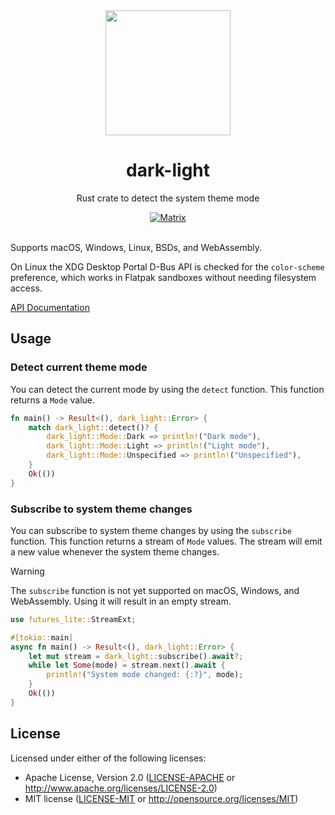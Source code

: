 <div align="center">
    <img src="resources/icon/icon.svg" width="200"/>
    <h1>dark-light</h1>
    <p>Rust crate to detect the system theme mode</p>
    <a href="https://matrix.to/#/#dark-light:matrix.org"><img alt="Matrix" src="https://img.shields.io/matrix/dark-light%3Amatrix.org?style=for-the-badge"></a>
    <br>
    <br>
</div>

Supports macOS, Windows, Linux, BSDs, and WebAssembly. 

On Linux the XDG Desktop Portal D-Bus API is checked for the `color-scheme` preference, which works in Flatpak sandboxes without needing filesystem access.

[API Documentation](https://docs.rs/dark-light/)

## Usage

### Detect current theme mode
You can detect the current mode by using the `detect` function. This function returns a `Mode` value.
```rust
fn main() -> Result<(), dark_light::Error> {
    match dark_light::detect()? {
        dark_light::Mode::Dark => println!("Dark mode"),
        dark_light::Mode::Light => println!("Light mode"),
        dark_light::Mode::Unspecified => println!("Unspecified"),
    }
    Ok(())
}
```

### Subscribe to system theme changes
You can subscribe to system theme changes by using the `subscribe` function. This function returns a stream of `Mode` values. The stream will emit a new value whenever the system theme changes.

> [!WARNING]
> The `subscribe` function is not yet supported on macOS, Windows, and WebAssembly.
> Using it will result in an empty stream.

```rust
use futures_lite::StreamExt;

#[tokio::main]
async fn main() -> Result<(), dark_light::Error> {
    let mut stream = dark_light::subscribe().await?;
    while let Some(mode) = stream.next().await {
        println!("System mode changed: {:?}", mode);
    }
    Ok(())
}
```

## License

Licensed under either of the following licenses:

 * Apache License, Version 2.0 ([LICENSE-APACHE](LICENSE-APACHE) or http://www.apache.org/licenses/LICENSE-2.0)
 * MIT license ([LICENSE-MIT](LICENSE-MIT) or http://opensource.org/licenses/MIT)